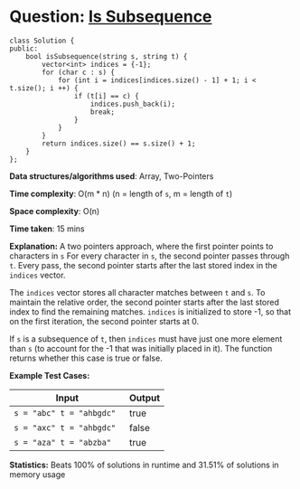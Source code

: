 <h1>Question: <a href="https://leetcode.com/problems/is-subsequence/description/">Is Subsequence</a></h1>

```
class Solution {
public:
    bool isSubsequence(string s, string t) {
        vector<int> indices = {-1}; 
        for (char c : s) {
            for (int i = indices[indices.size() - 1] + 1; i < t.size(); i ++) {
                if (t[i] == c) {
                    indices.push_back(i);
                    break;
                }
            }
        }
        return indices.size() == s.size() + 1;
    }
};
```

**Data structures/algorithms used**: Array, Two-Pointers

**Time complexity**: O(m * n) (n = length of `s`, m = length of `t`)

**Space complexity**: O(n)

**Time taken**: 15 mins

**Explanation:**
A two pointers approach, where the first pointer points to characters in `s` For every character in `s`, the second pointer passes through `t`. Every pass, the second pointer starts after the last stored index in the `indices` vector.

The `indices` vector stores all character matches between `t` and `s`. To maintain the relative order, the second pointer starts after the last stored index to find the remaining matches. `indices` is initialized to store -1, so that on the first iteration, the second pointer starts at 0.

If `s` is a subsequence of `t`, then `indices` must have just one more element than `s` (to account for the -1 that was initially placed in it). The function returns whether this case is true or false.

**Example Test Cases:**


| Input  | Output |
| ------------- | ------------- |
| <code>s = "abc" t = "ahbgdc" </code>  | true |
| <code>s = "axc" t = "ahbgdc"</code>  | false |
| <code>s = "aza" t = "abzba"</code> | true |

**Statistics:** Beats 100% of solutions in runtime and 31.51% of solutions in memory usage
